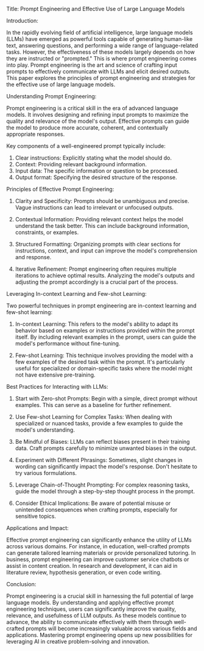 Title: Prompt Engineering and Effective Use of Large Language Models

Introduction:

In the rapidly evolving field of artificial intelligence, large language models (LLMs) have emerged as powerful tools capable of generating human-like text, answering questions, and performing a wide range of language-related tasks. However, the effectiveness of these models largely depends on how they are instructed or "prompted." This is where prompt engineering comes into play. Prompt engineering is the art and science of crafting input prompts to effectively communicate with LLMs and elicit desired outputs. This paper explores the principles of prompt engineering and strategies for the effective use of large language models.

Understanding Prompt Engineering:

Prompt engineering is a critical skill in the era of advanced language models. It involves designing and refining input prompts to maximize the quality and relevance of the model's output. Effective prompts can guide the model to produce more accurate, coherent, and contextually appropriate responses.

Key components of a well-engineered prompt typically include:

1. Clear instructions: Explicitly stating what the model should do.
2. Context: Providing relevant background information.
3. Input data: The specific information or question to be processed.
4. Output format: Specifying the desired structure of the response.

Principles of Effective Prompt Engineering:

1. Clarity and Specificity: Prompts should be unambiguous and precise. Vague instructions can lead to irrelevant or unfocused outputs.

2. Contextual Information: Providing relevant context helps the model understand the task better. This can include background information, constraints, or examples.

3. Structured Formatting: Organizing prompts with clear sections for instructions, context, and input can improve the model's comprehension and response.

4. Iterative Refinement: Prompt engineering often requires multiple iterations to achieve optimal results. Analyzing the model's outputs and adjusting the prompt accordingly is a crucial part of the process.

Leveraging In-context Learning and Few-shot Learning:

Two powerful techniques in prompt engineering are in-context learning and few-shot learning:

1. In-context Learning: This refers to the model's ability to adapt its behavior based on examples or instructions provided within the prompt itself. By including relevant examples in the prompt, users can guide the model's performance without fine-tuning.

2. Few-shot Learning: This technique involves providing the model with a few examples of the desired task within the prompt. It's particularly useful for specialized or domain-specific tasks where the model might not have extensive pre-training.

Best Practices for Interacting with LLMs:

1. Start with Zero-shot Prompts: Begin with a simple, direct prompt without examples. This can serve as a baseline for further refinement.

2. Use Few-shot Learning for Complex Tasks: When dealing with specialized or nuanced tasks, provide a few examples to guide the model's understanding.

3. Be Mindful of Biases: LLMs can reflect biases present in their training data. Craft prompts carefully to minimize unwanted biases in the output.

4. Experiment with Different Phrasings: Sometimes, slight changes in wording can significantly impact the model's response. Don't hesitate to try various formulations.

5. Leverage Chain-of-Thought Prompting: For complex reasoning tasks, guide the model through a step-by-step thought process in the prompt.

6. Consider Ethical Implications: Be aware of potential misuse or unintended consequences when crafting prompts, especially for sensitive topics.

Applications and Impact:

Effective prompt engineering can significantly enhance the utility of LLMs across various domains. For instance, in education, well-crafted prompts can generate tailored learning materials or provide personalized tutoring. In business, prompt engineering can improve customer service chatbots or assist in content creation. In research and development, it can aid in literature review, hypothesis generation, or even code writing.

Conclusion:

Prompt engineering is a crucial skill in harnessing the full potential of large language models. By understanding and applying effective prompt engineering techniques, users can significantly improve the quality, relevance, and usefulness of LLM outputs. As these models continue to advance, the ability to communicate effectively with them through well-crafted prompts will become increasingly valuable across various fields and applications. Mastering prompt engineering opens up new possibilities for leveraging AI in creative problem-solving and innovation.